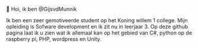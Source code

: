 👋 Hoi, ik ben @GijsvdMunnik

Ik ben een zeer gemotiveerde student op het Koning willem 1 college. 
Mijn opleiding is Sofware development en ik zit nu in leerjaar 3. 
Op deze github pagina laat ik u zien wat ik allemaal kan op het gebied van C#, python op de raspberry pi, PHP, wordpress en Unity.
